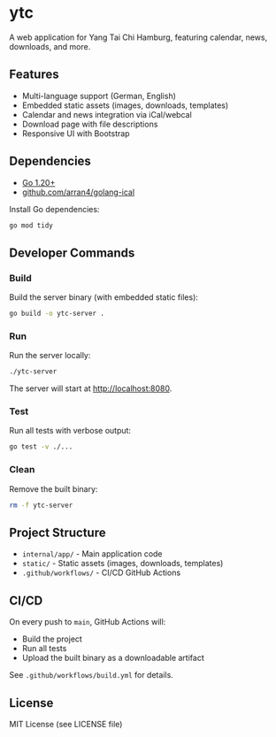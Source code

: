 # ytc

A web application for Yang Tai Chi Hamburg, featuring calendar, news, downloads, and more.

## Features

- Multi-language support (German, English)
- Embedded static assets (images, downloads, templates)
- Calendar and news integration via iCal/webcal
- Download page with file descriptions
- Responsive UI with Bootstrap

## Dependencies

- [Go 1.20+](https://golang.org/dl/)
- [github.com/arran4/golang-ical](https://github.com/arran4/golang-ical)

Install Go dependencies:

```sh
go mod tidy
```

## Developer Commands

### Build

Build the server binary (with embedded static files):

```sh
go build -o ytc-server .
```

### Run

Run the server locally:

```sh
./ytc-server
```

The server will start at [http://localhost:8080](http://localhost:8080).

### Test

Run all tests with verbose output:

```sh
go test -v ./...
```

### Clean

Remove the built binary:

```sh
rm -f ytc-server
```

## Project Structure

- `internal/app/` - Main application code
- `static/` - Static assets (images, downloads, templates)
- `.github/workflows/` - CI/CD GitHub Actions

## CI/CD

On every push to `main`, GitHub Actions will:

- Build the project
- Run all tests
- Upload the built binary as a downloadable artifact

See `.github/workflows/build.yml` for details.

## License

MIT License (see LICENSE file)
